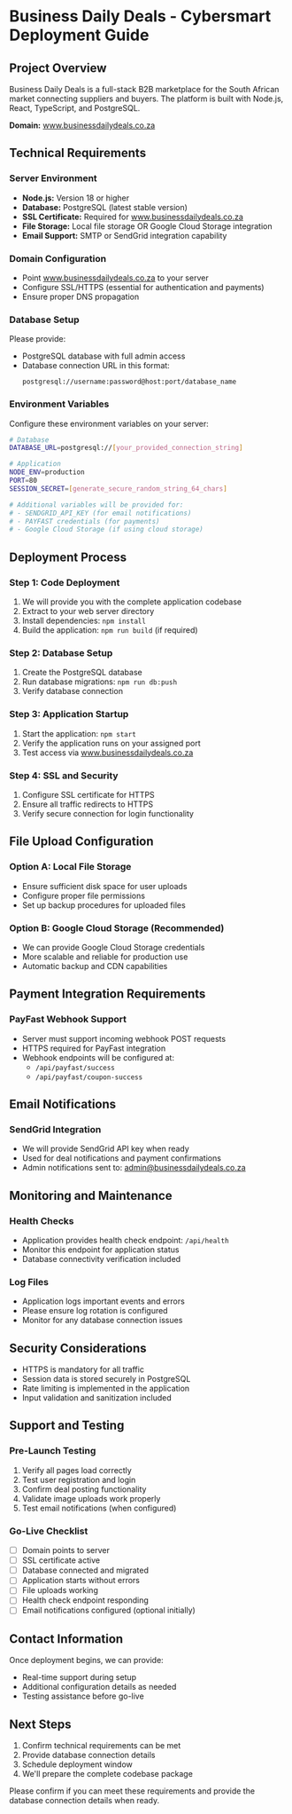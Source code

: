 # Business Daily Deals - Cybersmart Deployment Guide

## Project Overview
Business Daily Deals is a full-stack B2B marketplace for the South African market connecting suppliers and buyers. The platform is built with Node.js, React, TypeScript, and PostgreSQL.

**Domain:** www.businessdailydeals.co.za

## Technical Requirements

### Server Environment
- **Node.js:** Version 18 or higher
- **Database:** PostgreSQL (latest stable version)
- **SSL Certificate:** Required for www.businessdailydeals.co.za
- **File Storage:** Local file storage OR Google Cloud Storage integration
- **Email Support:** SMTP or SendGrid integration capability

### Domain Configuration
- Point www.businessdailydeals.co.za to your server
- Configure SSL/HTTPS (essential for authentication and payments)
- Ensure proper DNS propagation

### Database Setup
Please provide:
- PostgreSQL database with full admin access
- Database connection URL in this format:
  ```
  postgresql://username:password@host:port/database_name
  ```

### Environment Variables
Configure these environment variables on your server:

```bash
# Database
DATABASE_URL=postgresql://[your_provided_connection_string]

# Application
NODE_ENV=production
PORT=80
SESSION_SECRET=[generate_secure_random_string_64_chars]

# Additional variables will be provided for:
# - SENDGRID_API_KEY (for email notifications)
# - PAYFAST credentials (for payments)
# - Google Cloud Storage (if using cloud storage)
```

## Deployment Process

### Step 1: Code Deployment
1. We will provide you with the complete application codebase
2. Extract to your web server directory
3. Install dependencies: `npm install`
4. Build the application: `npm run build` (if required)

### Step 2: Database Setup
1. Create the PostgreSQL database
2. Run database migrations: `npm run db:push`
3. Verify database connection

### Step 3: Application Startup
1. Start the application: `npm start`
2. Verify the application runs on your assigned port
3. Test access via www.businessdailydeals.co.za

### Step 4: SSL and Security
1. Configure SSL certificate for HTTPS
2. Ensure all traffic redirects to HTTPS
3. Verify secure connection for login functionality

## File Upload Configuration

### Option A: Local File Storage
- Ensure sufficient disk space for user uploads
- Configure proper file permissions
- Set up backup procedures for uploaded files

### Option B: Google Cloud Storage (Recommended)
- We can provide Google Cloud Storage credentials
- More scalable and reliable for production use
- Automatic backup and CDN capabilities

## Payment Integration Requirements

### PayFast Webhook Support
- Server must support incoming webhook POST requests
- HTTPS required for PayFast integration
- Webhook endpoints will be configured at:
  - `/api/payfast/success`
  - `/api/payfast/coupon-success`

## Email Notifications

### SendGrid Integration
- We will provide SendGrid API key when ready
- Used for deal notifications and payment confirmations
- Admin notifications sent to: admin@businessdailydeals.co.za

## Monitoring and Maintenance

### Health Checks
- Application provides health check endpoint: `/api/health`
- Monitor this endpoint for application status
- Database connectivity verification included

### Log Files
- Application logs important events and errors
- Please ensure log rotation is configured
- Monitor for any database connection issues

## Security Considerations

- HTTPS is mandatory for all traffic
- Session data is stored securely in PostgreSQL
- Rate limiting is implemented in the application
- Input validation and sanitization included

## Support and Testing

### Pre-Launch Testing
1. Verify all pages load correctly
2. Test user registration and login
3. Confirm deal posting functionality
4. Validate image uploads work properly
5. Test email notifications (when configured)

### Go-Live Checklist
- [ ] Domain points to server
- [ ] SSL certificate active
- [ ] Database connected and migrated
- [ ] Application starts without errors
- [ ] File uploads working
- [ ] Health check endpoint responding
- [ ] Email notifications configured (optional initially)

## Contact Information
Once deployment begins, we can provide:
- Real-time support during setup
- Additional configuration details as needed
- Testing assistance before go-live

## Next Steps
1. Confirm technical requirements can be met
2. Provide database connection details
3. Schedule deployment window
4. We'll prepare the complete codebase package

Please confirm if you can meet these requirements and provide the database connection details when ready.